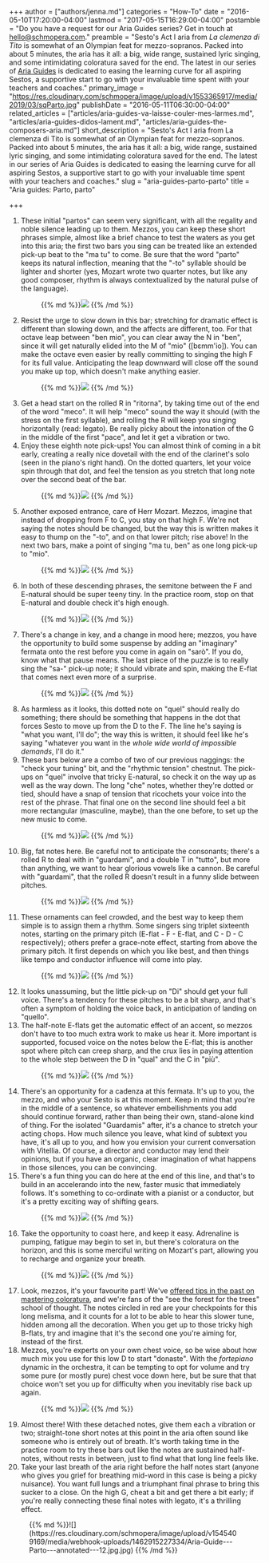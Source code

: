 +++
author = ["authors/jenna.md"]
categories = "How-To"
date = "2016-05-10T17:20:00-04:00"
lastmod = "2017-05-15T16:29:00-04:00"
postamble = "Do you have a request for our Aria Guides series? Get in touch at [hello@schmopera.com](mailto:hello@schmopera.com)."
preamble = "Sesto's Act I aria from *La clemenza di Tito* is somewhat of an Olympian feat for mezzo-sopranos. Packed into about 5 minutes, the aria has it all: a big, wide range, sustained lyric singing, and some intimidating coloratura saved for the end. The latest in our series of [Aria Guides](http://www.schmopera.com/search-results/?q=aria%20guides&page=1) is dedicated to easing the learning curve for all aspiring Sestos, a supportive start to go with your invaluable time spent with your teachers and coaches."
primary_image = "https://res.cloudinary.com/schmopera/image/upload/v1553365917/media/2019/03/sqParto.jpg"
publishDate = "2016-05-11T06:30:00-04:00"
related_articles = ["articles/aria-guides-va-laisse-couler-mes-larmes.md", "articles/aria-guides-didos-lament.md", "articles/aria-guides-the-composers-aria.md"]
short_description = "Sesto's Act I aria from La clemenza di Tito is somewhat of an Olympian feat for mezzo-sopranos. Packed into about 5 minutes, the aria has it all: a big, wide range, sustained lyric singing, and some intimidating coloratura saved for the end. The latest in our series of Aria Guides is dedicated to easing the learning curve for all aspiring Sestos, a supportive start to go with your invaluable time spent with your teachers and coaches."
slug = "aria-guides-parto-parto"
title = "Aria guides: Parto, parto"

+++
 1. These initial "partos" can seem very significant, with all the regality and noble silence leading up to them. Mezzos, you can keep these short phrases simple, almost like a brief chance to test the waters as you get into this aria; the first two bars you sing can be treated like an extended pick-up beat to the "ma tu" to come. Be sure that the word "parto" keeps its natural inflection, meaning that the "-to" syllable should be lighter and shorter (yes, Mozart wrote two quarter notes, but like any good composer, rhythm is always contextualized by the natural pulse of the language).<figure data-type="image">{{% md %}}![](https://res.cloudinary.com/schmopera/image/upload/v1545409169/media/webhook-uploads/1462959781465/Aria-Guide---Parto---annotated-1-1.jpg.jpg)
    {{% /md %}}</figure>
 2. Resist the urge to slow down in this bar; stretching for dramatic effect is different than slowing down, and the affects are different, too. For that octave leap between "ben mio", you can clear away the N in "ben", since it will get naturally elided into the M of "mio" (\[bɛmm'io\]). You can make the octave even easier by really committing to singing the high F for its full value. Anticipating the leap downward will close off the sound you make up top, which doesn't make anything easier.<figure data-type="image">{{% md %}}![](https://res.cloudinary.com/schmopera/image/upload/v1545409169/media/webhook-uploads/1462959827636/Aria-Guide---Parto---annotated-1-2.jpg.jpg)
    {{% /md %}}</figure>
 3. Get a head start on the rolled R in "ritorna", by taking time out of the end of the word "meco". It will help "meco" sound the way it should (with the stress on the first syllable), and rolling the R will keep you singing horizontally (read: legato). Be really picky about the intonation of the G in the middle of the first "pace", and let it get a vibration or two.
 4. Enjoy these eighth note pick-ups! You can almost think of coming in a bit early, creating a really nice dovetail with the end of the clarinet's solo (seen in the piano's right hand). On the dotted quarters, let your voice spin through that dot, and feel the tension as you stretch that long note over the second beat of the bar.<figure data-type="image">{{% md %}}![](https://res.cloudinary.com/schmopera/image/upload/v1545409169/media/webhook-uploads/1462914985675/Aria-Guide---Parto---annotated-2.jpg.jpg)
    {{% /md %}}</figure>
 5. Another exposed entrance, care of Herr Mozart. Mezzos, imagine that instead of dropping from F to C, you stay on that high F. We're not saying the notes should be changed, but the way this is written makes it easy to thump on the "-to", and on that lower pitch; rise above! In the next two bars, make a point of singing "ma tu, ben" as one long pick-up to "mio".<figure data-type="image">{{% md %}}![](https://res.cloudinary.com/schmopera/image/upload/v1545409169/media/webhook-uploads/1462915004296/Aria-Guide---Parto---annotated-3.jpg.jpg)
    {{% /md %}}</figure>
 6. In both of these descending phrases, the semitone between the F and E-natural should be super teeny tiny. In the practice room, stop on that E-natural and double check it's high enough.<figure data-type="image">{{% md %}}![](https://res.cloudinary.com/schmopera/image/upload/v1545409169/media/webhook-uploads/1462960370261/Aria-Guide---Parto---annotated-4-1.jpg.jpg)
    {{% /md %}}</figure>
 7. There's a change in key, and a change in mood here; mezzos, you have the opportunity to build some suspense by adding an "imaginary" fermata onto the rest before you come in again on "sarò". If you do, know what that pause means. The last piece of the puzzle is to really sing the "sa-" pick-up note; it should vibrate and spin, making the E-flat that comes next even more of a surprise.<figure data-type="image">{{% md %}}![](https://res.cloudinary.com/schmopera/image/upload/v1545409169/media/webhook-uploads/1462960423701/Aria-Guide---Parto---annotated-4-2.jpg.jpg)
    {{% /md %}}</figure>
 8. As harmless as it looks, this dotted note on "quel" should really do something; there should be something that happens in the dot that forces Sesto to move up from the D to the F. The line he's saying is "what you want, I'll do"; the way this is written, it should feel like he's saying "whatever you want in the _whole wide world of impossible demands_, I'll do it."
 9. These bars below are a combo of two of our previous naggings: the "check your tuning" bit, and the "rhythmic tension" chestnut. The pick-ups on "quel" involve that tricky E-natural, so check it on the way up as well as the way down. The long "che" notes, whether they're dotted or tied, should have a snap of tension that ricochets your voice into the rest of the phrase. That final one on the second line should feel a bit more rectangular (masculine, maybe), than the one before, to set up the new music to come.<figure data-type="image">{{% md %}}![](https://res.cloudinary.com/schmopera/image/upload/v1545409169/media/webhook-uploads/1462915033074/Aria-Guide---Parto---annotated-5.jpg.jpg)
    {{% /md %}}</figure>
10. Big, fat notes here. Be careful not to anticipate the consonants; there's a rolled R to deal with in "guardami", and a double T in "tutto", but more than anything, we want to hear glorious vowels like a cannon. Be careful with "guardami", that the rolled R doesn't result in a funny slide between pitches.<figure data-type="image">{{% md %}}![](https://res.cloudinary.com/schmopera/image/upload/v1545409169/media/webhook-uploads/1462960631870/Aria-Guide---Parto---annotated-6-1.jpg.jpg)
    {{% /md %}}</figure>
11. These ornaments can feel crowded, and the best way to keep them simple is to assign them a rhythm. Some singers sing triplet sixteenth notes, starting on the primary pitch (E-flat - F - E-flat, and C - D - C respectively); others prefer a grace-note effect, starting from above the primary pitch. It first depends on which you like best, and then things like tempo and conductor influence will come into play.<figure data-type="image">{{% md %}}![](https://res.cloudinary.com/schmopera/image/upload/v1545409169/media/webhook-uploads/1462960664021/Aria-Guide---Parto---annotated-6-2.jpg.jpg)
    {{% /md %}}</figure>
12. It looks unassuming, but the little pick-up on "Di" should get your full voice. There's a tendency for these pitches to be a bit sharp, and that's often a symptom of holding the voice back, in anticipation of landing on "quello".
13. The half-note E-flats get the automatic effect of an accent, so mezzos don't have to too much extra work to make us hear it. More important is supported, focused voice on the notes below the E-flat; this is another spot where pitch can creep sharp, and the crux lies in paying attention to the whole step between the D in "qual" and the C in "più".<figure data-type="image">{{% md %}}![](https://res.cloudinary.com/schmopera/image/upload/v1545409169/media/webhook-uploads/1462915061201/Aria-Guide---Parto---annotated-7.jpg.jpg)
    {{% /md %}}</figure>
14. There's an opportunity for a cadenza at this fermata. It's up to you, the mezzo, and who your Sesto is at this moment. Keep in mind that you're in the middle of a sentence, so whatever embellishments you add should continue forward, rather than being their own, stand-alone kind of thing. For the isolated "Guardamis" after, it's a chance to stretch your acting chops. How much silence you leave, what kind of subtext you have, it's all up to you, and how you envision your current conversation with Vitellia. Of course, a director and conductor may lend their opinions, but if you have an organic, clear imagination of what happens in those silences, you can be convincing.
15. There's a fun thing you can do here at the end of this line, and that's to build in an accelerando into the new, faster music that immediately follows. It's something to co-ordinate with a pianist or a conductor, but it's a pretty exciting way of shifting gears.<figure data-type="image">{{% md %}}![](https://res.cloudinary.com/schmopera/image/upload/v1545409169/media/webhook-uploads/1462958664529/Aria-Guide---Parto---annotated-8.jpg.jpg)
    {{% /md %}}</figure>
16. Take the opportunity to coast here, and keep it easy. Adrenaline is pumping, fatigue may begin to set in, but there's coloratura on the horizon, and this is some merciful writing on Mozart's part, allowing you to recharge and organize your breath.<figure data-type="image">{{% md %}}![](https://res.cloudinary.com/schmopera/image/upload/v1545409169/media/webhook-uploads/1462915083751/Aria-Guide---Parto---annotated-9.jpg.jpg)
    {{% /md %}}</figure>
17. Look, mezzos, it's your favourite part! We've [offered tips in the past on mastering coloratura](/4-tips-for-when-there-are-too-many-notes/), and we're fans of the "see the forest for the trees" school of thought. The notes circled in red are your checkpoints for this long melisma, and it counts for a lot to be able to hear this slower tune, hidden among all the decoration. When you get up to those tricky high B-flats, try and imagine that it's the second one you're aiming for, instead of the first.
18. Mezzos, you're experts on your own chest voice, so be wise about how much mix you use for this low D to start "donaste". With the _fortepiano_ dynamic in the orchestra, it can be tempting to opt for volume and try some pure (or mostly pure) chest voce down here, but be sure that that choice won't set you up for difficulty when you inevitably rise back up again.<figure data-type="image">{{% md %}}![](https://res.cloudinary.com/schmopera/image/upload/v1545409169/media/webhook-uploads/1462915106696/Aria-Guide---Parto---annotated---11.jpg.jpg)
    {{% /md %}}</figure>
19. Almost there! With these detached notes, give them each a vibration or two; straight-tone short notes at this point in the aria often sound like someone who is entirely out of breath. It's worth taking time in the practice room to try these bars out like the notes are sustained half-notes, without rests in between, just to find what that long line feels like.
20. Take your last breath of the aria right before the half notes start (anyone who gives you grief for breathing mid-word in this case is being a picky nuisance). You want full lungs and a triumphant final phrase to bring this sucker to a close. On the high G, cheat a bit and get there a bit early; if you're really connecting these final notes with legato, it's a thrilling effect.

<figure data-type="image">{{% md %}}![](https://res.cloudinary.com/schmopera/image/upload/v1545409169/media/webhook-uploads/1462915227334/Aria-Guide---Parto---annotated---12.jpg.jpg)
{{% /md %}}</figure>